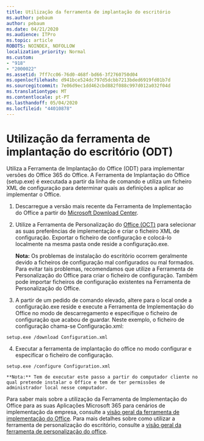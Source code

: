 ```yaml
---
title: Utilização da ferramenta de implantação do escritório
ms.author: pebaum
author: pebaum
ms.date: 04/21/2020
ms.audience: ITPro
ms.topic: article
ROBOTS: NOINDEX, NOFOLLOW
localization_priority: Normal
ms.custom:
- "918"
- "2000022"
ms.assetid: 7ff7cc06-76d0-468f-bd66-3f2760750d04
ms.openlocfilehash: d941bce524dc797d5dcbb7213bded6919fd01b7d
ms.sourcegitcommit: 7e06d9ec1dd462cbd882f088c997d012a032f04d
ms.translationtype: MT
ms.contentlocale: pt-PT
ms.lasthandoff: 05/04/2020
ms.locfileid: "44010878"
---
```

# <a name="using-the-office-deployment-tool-odt"></a>Utilização da ferramenta de implantação do escritório (ODT)

Utiliza a Ferramenta de Implantação do Office (ODT) para implementar versões do Office 365 do Office. A Ferramenta de Implantação do Office (setup.exe) é executada a partir da linha de comando e utiliza um ficheiro XML de configuração para determinar quais as definições a aplicar ao implementar o Office.
  
1. Descarregue a versão mais recente da Ferramenta de Implementação do Office a partir do [Microsoft Download Center](https://go.microsoft.com/fwlink/p/?LinkID=626065).

2. Utilize a Ferramenta de Personalização do [Office (OCT)](https://config.office.com) para selecionar as suas preferências de implementação e criar o ficheiro XML de configuração. Exportar o ficheiro de configuração e colocá-lo localmente na mesma pasta onde reside a configuração.exe.

    **Nota:** Os problemas de instalação do escritório ocorrem geralmente devido a ficheiros de configuração mal configurados ou mal formados. Para evitar tais problemas, recomendamos que utilize a Ferramenta de Personalização do Office para criar o ficheiro de configuração. Também pode importar ficheiros de configuração existentes na Ferramenta de Personalização do Office.

3. A partir de um pedido de comando elevado, altere para o local onde a configuração.exe reside e execute a Ferramenta de Implementação do Office no modo de descarregamento e especifique o ficheiro de configuração que acabou de guardar. Neste exemplo, o ficheiro de configuração chama-se Configuração.xml:
    
  ```
  setup.exe /download Configuration.xml  
  ```

4. Executar a ferramenta de implantação do office no modo configurar e especificar o ficheiro de configuração.
    
  ```
  setup.exe /configure Configuration.xml
  ```

    **Nota:** Tem de executar este passo a partir do computador cliente no qual pretende instalar o Office e tem de ter permissões de administrador local nesse computador.

Para saber mais sobre a utilização da Ferramenta de Implementação do Office para as suas Aplicações Microsoft 365 para cenários de implementação da empresa, consulte a [visão geral da ferramenta de implementação do Office](https://docs.microsoft.com/deployoffice/overview-office-deployment-tool). Para mais detalhes sobre como utilizar a ferramenta de personalização do escritório, consulte a [visão geral da ferramenta de personalização do office](https://docs.microsoft.com/DeployOffice/overview-of-the-office-customization-tool-for-click-to-run).
